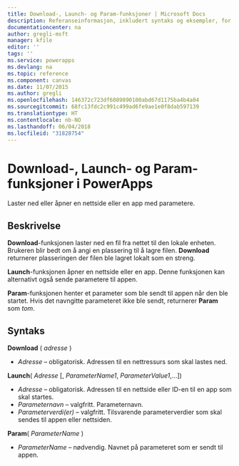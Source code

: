 ```yaml
---
title: Download-, Launch- og Param-funksjoner | Microsoft Docs
description: Referanseinformasjon, inkludert syntaks og eksempler, for funksjonene Last ned, Start og Param i PowerApps
documentationcenter: na
author: gregli-msft
manager: kfile
editor: ''
tags: ''
ms.service: powerapps
ms.devlang: na
ms.topic: reference
ms.component: canvas
ms.date: 11/07/2015
ms.author: gregli
ms.openlocfilehash: 146372c723df6089890100abd67d1175ba4b4a04
ms.sourcegitcommit: 68fc13fdc2c991c499ad6fe9ae1e0f8dab597139
ms.translationtype: HT
ms.contentlocale: nb-NO
ms.lasthandoff: 06/04/2018
ms.locfileid: "31828754"
---
```

# <a name="download-launch-and-param-functions-in-powerapps"></a>Download-, Launch- og Param-funksjoner i PowerApps
Laster ned eller åpner en nettside eller en app med parametere.  

## <a name="description"></a>Beskrivelse
**Download**-funksjonen laster ned en fil fra nettet til den lokale enheten.  Brukeren blir bedt om å angi en plassering til å lagre filen.  **Download** returnerer plasseringen der filen ble lagret lokalt som en streng.  

**Launch**-funksjonen åpner en nettside eller en app.  Denne funksjonen kan alternativt også sende parametere til appen.  

**Param**-funksjonen henter et parameter som ble sendt til appen når den ble startet.  Hvis det navngitte parameteret ikke ble sendt, returnerer **Param** som *tom*.

## <a name="syntax"></a>Syntaks
**Download** ( *adresse* )

* *Adresse* – obligatorisk.  Adressen til en nettressurs som skal lastes ned.

**Launch**( *Adresse* [, *ParameterName1*, *ParameterValue1*,...])

* *Adresse* – obligatorisk.  Adressen til en nettside eller ID-en til en app som skal startes.
* *Parameternavn* – valgfritt.  Parameternavn.
* *Parameterverdi(er)* – valgfritt.  Tilsvarende parameterverdier som skal sendes til appen eller nettsiden.

**Param**( *ParameterName* )

* *ParameterName* – nødvendig.  Navnet på parameteret som er sendt til appen.

